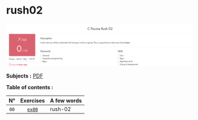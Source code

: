 # rush02

![My progress rush02, 0/100, FAILED](score_screen.png)

**Subjects :** [PDF](./fr.subject.pdf)

**Table of contents :**

| **N°** | **Exercises** | **A few words** |
| :---: | :---: | :--- |
| `00` | [`ex00`](./ex00/) | rush-02 |


